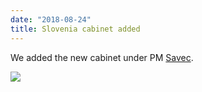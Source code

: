 ```yaml
---
date: "2018-08-24"
title: Slovenia cabinet added
---
```


We added the new cabinet under PM [Savec](http://www.parlgov.org/explore/svn/cabinet/2018-08-17/).

![](/images/parliament-netherlands.jpg)

